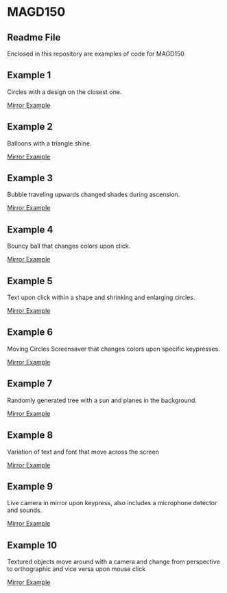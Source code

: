 # MAGD150
## Readme File

Enclosed in this repository are examples of code for MAGD150


## Example 1
Circles with a design on the closest one.

[Mirror Example](https://github.com/Gotlibab/MAGD-150-Assignments/blob/master/Assignment%20One.pde)

## Example 2
Balloons with a triangle shine.

[Mirror Example](https://github.com/Gotlibab/MAGD-150-Assignments/blob/master/Assignment%20Two.pde)

## Example 3
Bubble traveling upwards changed shades during ascension.

[Mirror Example](https://github.com/Gotlibab/MAGD-150-Assignments/blob/master/Assignment%20Three.pde)

## Example 4
Bouncy ball that changes colors upon click.

[Mirror Example](https://github.com/Gotlibab/MAGD-150-Assignments/blob/master/Assignment%20Four.pde)

## Example 5
Text upon click within a shape and shrinking and enlarging circles.

[Mirror Example](https://github.com/Gotlibab/MAGD-150-Assignments/blob/master/Assignment%20Five.pde)

## Example 6
Moving Circles Screensaver that changes colors upon specific keypresses.

[Mirror Example](https://github.com/Gotlibab/MAGD-150-Assignments/blob/master/Assignment%20Six.pde)

## Example 7
Randomly generated tree with a sun and planes in the background.

[Mirror Example](https://github.com/Gotlibab/MAGD-150-Assignments/blob/master/Assignment%20Seven.pde)

## Example 8
Variation of text and font that move across the screen

[Mirror Example](https://github.com/Gotlibab/MAGD-150-Assignments/blob/master/Assignment%20Eight.pde)

## Example 9
Live camera in mirror upon keypress, also includes a microphone detector and sounds.

[Mirror Example](https://github.com/Gotlibab/MAGD-150-Assignments/blob/master/Assignment%20Nine.pde)

## Example 10
Textured objects move around with a camera and change from perspective to orthographic and vice versa upon mouse click

[Mirror Example](https://github.com/Gotlibab/MAGD-150-Assignments/blob/master/Assignment%20Ten.pde)
